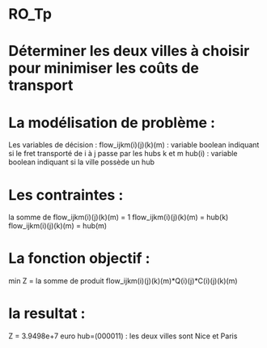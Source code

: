 # RO_Tp

# Déterminer les deux villes à choisir pour minimiser les coûts de transport

# La modélisation de problème :
  Les variables de décision :
    flow_ijkm(i)(j)(k)(m) : variable boolean indiquant si le fret transporté de i à j passe par les hubs k et m
    hub(i) : variable boolean indiquant si la ville possède un hub

# Les contraintes :
  la somme de flow_ijkm(i)(j)(k)(m) = 1
  flow_ijkm(i)(j)(k)(m) = hub(k)
  flow_ijkm(i)(j)(k)(m) = hub(m)

# La fonction objectif :
min Z = la somme de produit flow_ijkm(i)(j)(k)(m)*Q(i)(j)*C(i)(j)(k)(m)

# la resultat :
Z = 3.9498e+7 euro
hub=(000011) : les deux villes sont Nice et Paris
